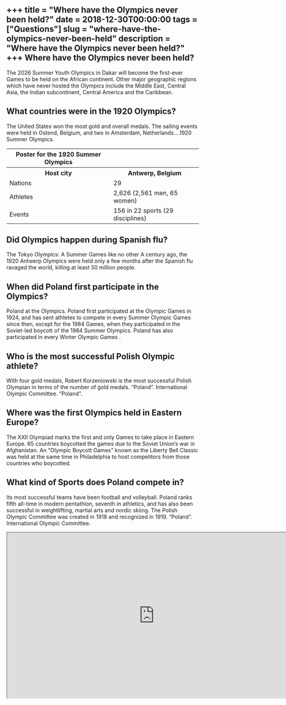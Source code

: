 +++
title = "Where have the Olympics never been held?"
date = 2018-12-30T00:00:00
tags = ["Questions"]
slug = "where-have-the-olympics-never-been-held"
description = "Where have the Olympics never been held?"
+++
Where have the Olympics never been held?
----------------------------------------

The 2026 Summer Youth Olympics in Dakar will become the first-ever Games to be held on the African continent. Other major geographic regions which have never hosted the Olympics include the Middle East, Central Asia, the Indian subcontinent, Central America and the Caribbean.

What countries were in the 1920 Olympics?
-----------------------------------------

The United States won the most gold and overall medals. The sailing events were held in Ostend, Belgium, and two in Amsterdam, Netherlands….1920 Summer Olympics.

<table><tr><th>Poster for the 1920 Summer Olympics</th></tr><tr><th>Host city</th><th>Antwerp, Belgium</th></tr><tr><td>Nations</td><td>29</td></tr><tr><td>Athletes</td><td>2,626 (2,561 men, 65 women)</td></tr><tr><td>Events</td><td>156 in 22 sports (29 disciplines)</td></tr></table>

Did Olympics happen during Spanish flu?
---------------------------------------

The Tokyo Olympics: A Summer Games like no other A century ago, the 1920 Antwerp Olympics were held only a few months after the Spanish flu ravaged the world, killing at least 50 million people.

When did Poland first participate in the Olympics?
--------------------------------------------------

Poland at the Olympics. Poland first participated at the Olympic Games in 1924, and has sent athletes to compete in every Summer Olympic Games since then, except for the 1984 Games, when they participated in the Soviet-led boycott of the 1984 Summer Olympics. Poland has also participated in every Winter Olympic Games .

Who is the most successful Polish Olympic athlete?
--------------------------------------------------

With four gold medals, Robert Korzeniowski is the most successful Polish Olympian in terms of the number of gold medals. “Poland”. International Olympic Committee. “Poland”.

Where was the first Olympics held in Eastern Europe?
----------------------------------------------------

The XXII Olympiad marks the first and only Games to take place in Eastern Europe. 65 countries boycotted the games due to the Soviet Union’s war in Afghanistan. An “Olympic Boycott Games” known as the Liberty Bell Classic was held at the same time in Philadelphia to host competitors from those countries who boycotted.

What kind of Sports does Poland compete in?
-------------------------------------------

Its most successful teams have been football and volleyball. Poland ranks fifth all-time in modern pentathlon, seventh in athletics, and has also been successful in weightlifting, martial arts and nordic skiing. The Polish Olympic Committee was created in 1918 and recognized in 1919. “Poland”. International Olympic Committee.

<iframe allow="accelerometer; autoplay; clipboard-write; encrypted-media; gyroscope; picture-in-picture" allowfullscreen="" class="__youtube_prefs__  epyt-is-override  no-lazyload" data-no-lazy="1" data-origheight="433" data-origwidth="770" data-skipgform_ajax_framebjll="" height="433" id="_ytid_78333" loading="lazy" src="https://www.youtube.com/embed/IzlDBztonJ0?enablejsapi=1&autoplay=0&cc_load_policy=0&cc_lang_pref=&iv_load_policy=1&loop=0&modestbranding=0&rel=1&fs=1&playsinline=0&autohide=2&theme=dark&color=red&controls=1&" title="YouTube player" width="770"></iframe>